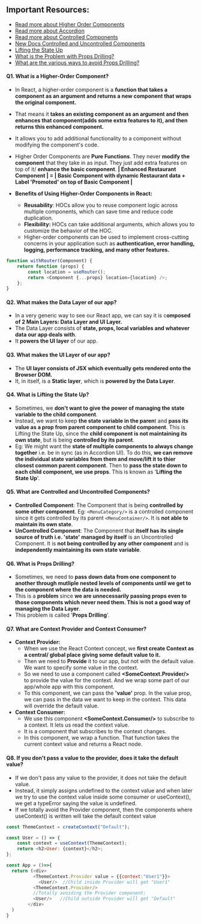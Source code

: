 ## Important Resources:

-   [Read more about Higher Order Components](https://legacy.reactjs.org/docs/higher-order-components.html)
-   [Read more about Accordion](https://getbootstrap.com/docs/5.0/components/accordion/)
-   [Read more about Controlled Components](https://legacy.reactjs.org/docs/forms.html#controlled-components)
-   [New Docs Controlled and Uncontrolled Components](https://react.dev/learn/sharing-state-between-components#controlled-and-uncontrolled-components)
-   [Lifting the State Up](https://react.dev/learn/sharing-state-between-components#lifting-state-up-by-example)
-   [What is the Problem with Props Drilling?](https://react.dev/learn/passing-data-deeply-with-context#the-problem-with-passing-props)
-   [What are the various ways to avoid Props Drilling?](https://blog.logrocket.com/solving-prop-drilling-react-apps/)

#### Q1. What is a Higher-Order Component?

-   In React, a higher-order component is a **function that takes a component as an argument and returns a new component that wraps the original component.**
-   That means it **takes an existing component as an argument and then enhances that component(adds some extra features to it), and then returns this enhanced component.**
-   It allows you to add additional functionality to a component without modifying the component's code.
-   Higher Order Components are **Pure Functions**. They never **modify the component** that they take in as input. They just add extra features on top of it/ **enhance the basic component**.
    **| Enhanced Restaurant Component | = | Basic Component with dynamic Restaurant data + Label 'Promoted' on top of Basic Component |**

-   **Benefits of Using Higher-Order Components in React:**
    -   **Reusability**: HOCs allow you to reuse component logic across multiple components, which can save time and reduce code duplication.
    -   **Flexibility:** HOCs can take additional arguments, which allows you to customize the behavior of the HOC.
    -   Higher-order components can be used to implement cross-cutting concerns in your application such as **authentication, error handling, logging, performance tracking, and many other features.**

```js
function withRouter(Component) {
    return function (props) {
        const location = useRouter();
        return <Component {...props} location={location} />;
    };
}
```

#### Q2. What makes the Data Layer of our app?

-   In a very generic way to see our React app, we can say it is c**omposed of 2 Main Layers: Data Layer and UI Layer.**
-   The Data Layer consists of **state, props, local variables and whatever data our app deals with**.
-   It **powers the UI layer** of our app.

#### Q3. What makes the UI Layer of our app?

-   The **UI layer consists of JSX which eventually gets rendered onto the Browser DOM.**
-   It, in itself, is a **Static layer**, which is **powered by the Data Layer**.

#### Q4. What is Lifting the State Up?

-   Sometimes, we **don't want to give the power of managing the state variable to the child component**.
-   Instead, we want to keep **the state variable in the paren**t and **pass its value as a prop from parent component to child component**. This is Lifting the State Up, since the **child component is not maintaining its own state**, but is being **controlled by its parent**.
-   Eg: We might want the **state of multiple components to always change together** i.e. be in sync (as in Accordion UI). To do this, **we can remove the individual state variables from them and move/lift it to thier closest common parent component**. Then to **pass the state down to each child component, we use props**. This is known as '**Lifting the State Up**'.

#### Q5. What are Controlled and Uncontrolled Components?

-   **Controlled Component**: The Component that is being **controlled by some other component**. Eg: `<MenuCategory/>` is a controlled component since it gets controlled by its parent `<MenuContainer/>`. It is **not able to maintain its own state**.
-   **UnControlled Component**: The Component that **itself has its single source of truth i.e. 'state' managed by itself** is an Uncontrolled Component. It is **not being controlled by any other component** and is **independently maintaining its own state variable**.

#### Q6. What is Props Drilling?

-   Sometimes, we need to **pass down data from one component to another through mutliple nested levels of components until we get to the component where the data is needed.**
-   This is a **problem** since **we are unnecessarily passing props even to those components which never need them. This is not a good way of managing the Data Layer**.
-   This problem is called '**Props Drilling**'.

#### Q7. What are Context Provider and Context Consumer?

-   **Context Provider:**
    -   When we use the React Context concept, we **first create Context as a central/ global place giving some default value to it.**
    -   Then we need to **Provide** it to our app, but not with the default value. We want to specify some value in the context.
    -   So we need to use a component called **<SomeContext.Provider/>** to provide the value for the context. And we wrap some part of our app/whole app with this component.
    -   To this component, we can pass the **'value'** prop. In the value prop, we can pass in the data we want to keep in the context. This data will override the default value.
-   **Context Consumer:**
    -   We use this component **<SomeContext.Consumer/>** to subscribe to a context. It lets us read the context value.
    -   It is a component that subscribes to the context changes.
    -   In this component, we wrap a function. That function takes the current context value and returns a React node.

#### Q8. If you don't pass a value to the provider, does it take the default value?

-   If we don't pass any value to the provider, it does not take the default value.
-   Instead, it simply assigns undefined to the context value and when later we try to use the context value inside some consumer or useContext(), we get a typeError saying the value is undefined.
-   If we totally avoid the Provider component, then the components where useContext() is written will take the default context value

```js
const ThemeContext = createContext("Default");
```

```js
const User = () => {
    const context = useContext(ThemeContext);
    return <h2>User: {context}</h2>;
};
```

```js
const App = ()=>{
  return (<div>
          <ThemeContext.Provider value = {{context:"User1"}}>
            <User/>  //Child inside Provider will get "User1"
          <ThemeContext.Provider/>
          //Totally avoiding the Provider component:
          <User/>   //Child outside Provider will get "Default"
        </div>
  )
}
```
